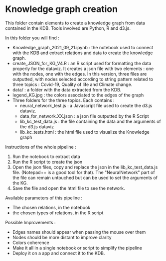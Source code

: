 # Knowledge graph creation

This folder contain elements to create a knowledge graph from data contained in the KDB. Tools involved are Python, R and d3.js.

In this folder you will find :

- Knowledge_graph_2021_09_21.ipynb : the notebook used to connect with the KDB and extract relations and data to create the knowledge graph.
- create_JSON_for_KG_V4.R : an R script used for formatting the data properly for the dataviz. It creates a json file with two elements : one with the nodes, one with the edges. In this version, three files are outputted, with nodes selected according to string pattern related to three topics : Covid-19, Quality of life and Climate change.
- data/ : a folder with the data extracted from the KDB. 
- legend_KG.jpg : the colors associated to the edges of the graph
- Three folders for the three topics. Each contains : 
	- neural_network_test.js : a Javascript file used to create the d3.js dataviz. 
	- data_for_network.XX.json : a json file outputted by the R Script
	- lib_kc_test_data.js : the file containing the data and the arguments of the d3.js dataviz
	- lib_kc_tests.html : the html file used to visualize the Knowledge graph


Instructions of the whole pipeline : 
1) Run the notebook to extract data
2) Run the R script to create the json
3) Open the json files, copy and replace the json in the lib_kc_test_data.js file. (Notepad++ is a good tool for that). The "NeuralNetwork" part of the file can remain untouched but can be used to set the arguments of the KG.
4) Save the file and open the html file to see the network. 

Available parameters of this pipeline : 
- The chosen relations, in the notebook
- the chosen types of relations, in the R script

Possible Improvements : 
- Edges names should appear when passing the mouse over them
- Nodes should be more distant to improve clarity
- Colors coherence
- Make it all in a single notebook or script to simplify the pipeline
- Deploy it on a app and connect it to the KDB. 
